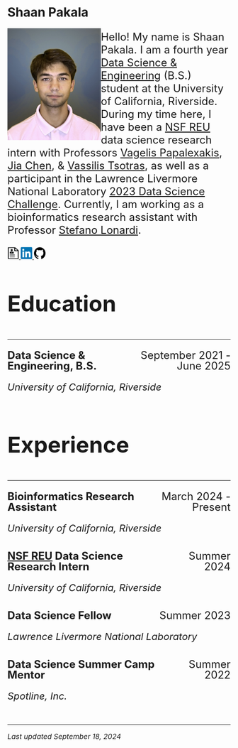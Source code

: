# Shaan Pakala

<img align="left" width="211" src="images/picture_of_me.jpg">
<p style="font-size: 24px;">
  Hello! My name is Shaan Pakala. I am a fourth year <a href="https://datascience.ucr.edu/">Data Science & Engineering</a> (B.S.) student at the University of California, Riverside. During my time here, I have been a <a href="https://www.nsf.gov/awardsearch/showAward?AWD_ID=2244480&HistoricalAwards=false">NSF REU</a> data science research intern with Professors <a href="https://www.cs.ucr.edu/~epapalex/">Vagelis Papalexakis</a>, <a href="https://sites.google.com/view/jiachen-research/home">Jia Chen</a>, & <a href="https://www.cs.ucr.edu/~tsotras/">Vassilis Tsotras</a>, as well as a participant in the Lawrence Livermore National Laboratory <a href="https://www.llnl.gov/article/50051/uc-merced-uc-riverside-tackle-data-science-challenge-machine-learning-assisted-heart">2023 Data Science Challenge</a>. Currently, I am working as a bioinformatics research assistant with Professor <a href="https://www.cs.ucr.edu/~stelo/">Stefano Lonardi</a>.
</p>

<a href="https://shaanpakala.github.io/resume.pdf" target="_blank">
  <img src="images/resume_logo.png" alt="Resume" style="width: 26px; height: 27px;">
</a>
<a href="https://www.linkedin.com/in/shaan-pakala-b91024210/" target="_blank">
  <img src="images/linkedin_logo.png" alt="LinkedIn" style="width: 26px; height: 27px;">
</a>
<a href="https://github.com/shaanpakala" target="_blank">
  <img src="images/git_logo.png" alt="GitHub" style="width: 26px; height: 27px;">
</a>

<section id="Education">
<br>
<p style="font-size: 50px;"><b>Education</b></p>
<hr>
</section>

<p style="font-size: 24px; display: flex; justify-content: space-between; line-height: 1.0;">
  <span><b>Data Science & Engineering, B.S.</b></span>
  <span style="text-align: right;">September 2021 - June 2025</span>
</p>
<p style="font-size: 22px; line-height: 1.0;"><em>University of California, Riverside</em></p>

<section id="Experience">
<br>
<p style="font-size: 50px;"><b>Experience</b></p>
<hr>
</section>

<p style="font-size: 24px; display: flex; justify-content: space-between; line-height: 1.0;">
  <span><b>Bioinformatics Research Assistant</b></span>
  <span style="text-align: right;">March 2024 - Present</span>
</p>
<p style="font-size: 22px; line-height: 1.0;"><em>University of California, Riverside</em></p>

<p style="font-size: 24px; display: flex; justify-content: space-between; line-height: 1.0; margin-top: 40px;">
  <span><b><a href="https://www.nsf.gov/awardsearch/showAward?AWD_ID=2244480&HistoricalAwards=false">NSF REU</a> Data Science Research Intern</b></span>
  <span style="text-align: right;">Summer 2024</span>
</p>
<p style="font-size: 22px; line-height: 1.0;"><em>University of California, Riverside</em></p>

<p style="font-size: 24px; display: flex; justify-content: space-between; line-height: 1.0; margin-top: 40px;">
  <span><b>Data Science Fellow</b></span>
  <span style="text-align: right;">Summer 2023</span>
</p>
<p style="font-size: 22px; line-height: 1.0;"><em>Lawrence Livermore National Laboratory</em></p>

<p style="font-size: 24px; display: flex; justify-content: space-between; line-height: 1.0; margin-top: 40px;">
  <span><b>Data Science Summer Camp Mentor</b></span>
  <span style="text-align: right;">Summer 2022</span>
</p>
<p style="font-size: 22px; line-height: 1.0;"><em>Spotline, Inc.</em></p>

<br clear="all">




<hr>
<p style="font-size: 16px;"><i>Last updated September 18, 2024</i></p>
